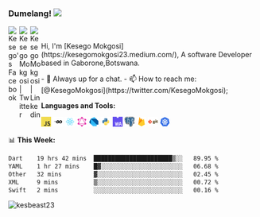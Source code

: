 ### Dumelang! <img src="https://media.giphy.com/media/hvRJCLFzcasrR4ia7z/giphy.gif" width="25px">
<a href="https://web.facebook.com/kesego23/">
  <img align="left" alt="Kesego's Facebook" width="22px" src="https://raw.githubusercontent.com/peterthehan/peterthehan/master/assets/facebook.svg" />
</a>
<a href="https://twitter.com/KesegoMokgosi">
  <img align="left" alt="Kesego Mokgosi | Twitter" width="22px" src="https://raw.githubusercontent.com/peterthehan/peterthehan/master/assets/twitter.svg" />
</a>
<a href="https://www.linkedin.com/in/kesego-m-6744b6125/">
  <img align="left" alt="Kesego Mokgosi | Linkedin" width="22px" src="https://raw.githubusercontent.com/peterthehan/peterthehan/master/assets/linkedin.svg" />
</a>

<br />

<p>Hi, I'm [Kesego Mokgosi](https://kesegomokgosi23.medium.com/), A software Developer  based in Gaborone,Botswana.</p>
- 💬 Always up for a chat.
- 📫 How to reach me: [@KesegoMokgosi](https://twitter.com/KesegoMokgosi);

**Languages and Tools:**  

<code><img height="20" src="https://raw.githubusercontent.com/github/explore/80688e429a7d4ef2fca1e82350fe8e3517d3494d/topics/javascript/javascript.png"></code>
<code><img height="20" src="https://raw.githubusercontent.com/github/explore/80688e429a7d4ef2fca1e82350fe8e3517d3494d/topics/go/go.png"></code>
<code><img height="20" src="https://raw.githubusercontent.com/github/explore/80688e429a7d4ef2fca1e82350fe8e3517d3494d/topics/react/react.png"></code>
<code><img height="20" src="https://raw.githubusercontent.com/github/explore/5c058a388828bb5fde0bcafd4bc867b5bb3f26f3/topics/graphql/graphql.png"></code>
<code><img height="20" src="https://raw.githubusercontent.com/github/explore/80688e429a7d4ef2fca1e82350fe8e3517d3494d/topics/dart/dart.png"></code>
<code><img height="20" src="https://raw.githubusercontent.com/github/explore/80688e429a7d4ef2fca1e82350fe8e3517d3494d/topics/python/python.png"></code>
<code><img height="20" src="https://raw.githubusercontent.com/github/explore/80688e429a7d4ef2fca1e82350fe8e3517d3494d/topics/web-assembly/web-assembly.png"></code>
<code><img height="20" src="https://raw.githubusercontent.com/github/explore/80688e429a7d4ef2fca1e82350fe8e3517d3494d/topics/postgresql/postgresql.png"></code>
<code><img height="20" src="https://raw.githubusercontent.com/github/explore/80688e429a7d4ef2fca1e82350fe8e3517d3494d/topics/firebase/firebase.png"></code>
<code><img height="20" src="https://raw.githubusercontent.com/github/explore/80688e429a7d4ef2fca1e82350fe8e3517d3494d/topics/git/git.png"></code>
<code><img height="20" src="https://raw.githubusercontent.com/github/explore/80688e429a7d4ef2fca1e82350fe8e3517d3494d/topics/kubernetes/kubernetes.png"></code>

📊 **This  Week:**

<!--START_SECTION:waka-->
```text
Dart    19 hrs 42 mins  ██████████████████████▒░░   89.95 % 
YAML    1 hr 27 mins    █▓░░░░░░░░░░░░░░░░░░░░░░░   06.68 % 
Other   32 mins         ▓░░░░░░░░░░░░░░░░░░░░░░░░   02.45 % 
XML     9 mins          ▒░░░░░░░░░░░░░░░░░░░░░░░░   00.72 % 
Swift   2 mins          ░░░░░░░░░░░░░░░░░░░░░░░░░   00.16 % 
```
<!--END_SECTION:waka-->

 <img align="left" src="https://github-readme-stats.vercel.app/api?username=kesbeast23&show_icons=false&theme=gotham" alt="kesbeast23" />


